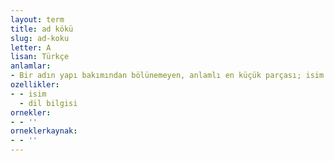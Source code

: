 ```yaml
---
layout: term
title: ad kökü
slug: ad-koku
letter: A
lisan: Türkçe
anlamlar:
- Bir adın yapı bakımından bölünemeyen, anlamlı en küçük parçası; isim kökü
ozellikler:
- - isim
  - dil bilgisi
ornekler:
- - ''
orneklerkaynak:
- - ''
---
```

